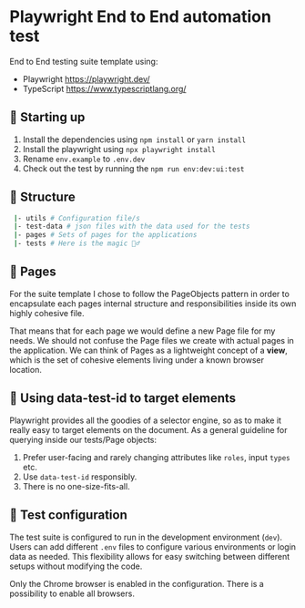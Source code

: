 # Playwright End to End automation test

End to End testing suite template using:

- Playwright https://playwright.dev/
- TypeScript https://www.typescriptlang.org/

## 🤖 Starting up

1. Install the dependencies using `npm install` or `yarn install`
2. Install the playwright using `npx playwright install`
3. Rename `env.example` to `.env.dev`
4. Check out the test by running the `npm run env:dev:ui:test`

## 📁 Structure

```sh
 |- utils # Configuration file/s
 |- test-data # json files with the data used for the tests
 |- pages # Sets of pages for the applications
 |- tests # Here is the magic 🧙‍♂️
```

## 📜 Pages

For the suite template I chose to follow the PageObjects pattern in order to encapsulate each pages internal structure and responsibilities inside its own highly cohesive file.

That means that for each page we would define a new Page file for my needs. We should not confuse the Page files we create with actual pages in the application. We can think of Pages as a lightweight concept of a **view**, which is the set of cohesive elements living under a known browser location.

## 🔬 Using data-test-id to target elements

Playwright provides all the goodies of a selector engine, so as to make it really easy to target elements on the document. As a general guideline for querying inside our tests/Page objects:

1. Prefer user-facing and rarely changing attributes like `roles`, input `types` etc.
2. Use `data-test-id` responsibly.
3. There is no one-size-fits-all.

## 👔 Test configuration

The test suite is configured to run in the development environment (`dev`). Users can add different `.env` files to configure various environments or login data as needed. This flexibility allows for easy switching between different setups without modifying the code.

Only the Chrome browser is enabled in the configuration. There is a possibility to enable all browsers.
